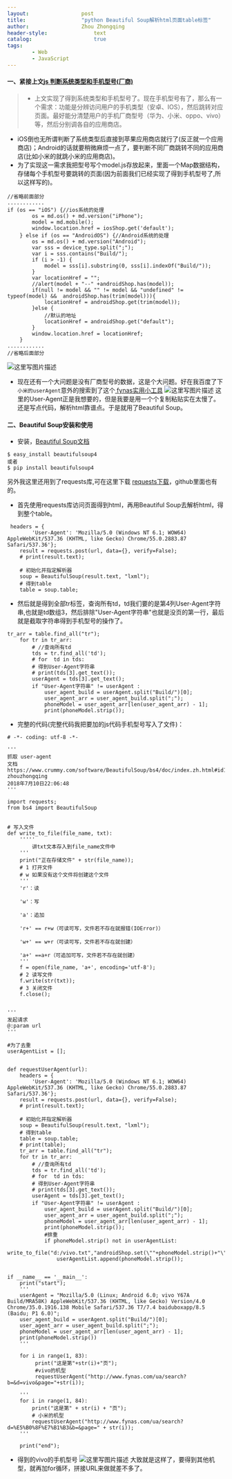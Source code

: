 ```yaml
---
layout:					post
title:					"python Beautiful Soup解析html页面table标签"
author:					Zhou Zhongqing
header-style:				text
catalog:					true
tags:
		- Web
		- JavaScript
---
```

#### 一、紧接上文[js 判断系统类型和手机型号(厂商)](https://blog.csdn.net/baidu_19473529/article/details/80978590)
> - 上文实现了得到系统类型和手机型号了。现在手机型号有了，那么有一个需求：功能是分辨访问用户的手机类型（安卓、IOS），然后跳转对应页面。最好能分清楚用户的手机厂商型号（华为、小米、oppo、vivo）等，然后分别调各自的应用商店。
- iOS倒也无所谓判断了系统类型后直接到苹果应用商店就行了(反正就一个应用商店)；Android的话就要稍微麻烦一点了，要判断不同厂商跳转不同的应用商店(比如小米的就跳小米的应用商店)。
- 为了实现这一需求我把型号写个model.js存放起来，里面一个Map数据结构，存储每个手机型号要跳转的页面(因为前面我们已经实现了得到手机型号了,所以这样写的)。

```
//省略前面部分
............
if (os == "iOS") {//ios系统的处理
        os = md.os() + md.version("iPhone");
        model = md.mobile();
        window.location.href = iosShop.get('default');
    } else if (os == "AndroidOS") {//Android系统的处理
        os = md.os() + md.version("Android");
        var sss = device_type.split(";");
        var i = sss.contains("Build/");
        if (i > -1) {
            model = sss[i].substring(0, sss[i].indexOf("Build/"));
        }
        var locationHref = "";
        //alert(model + "--" +androidShop.has(model));
        if(null != model && "" != model && "undefined" != typeof(model) &&  androidShop.has(trim(model))){
            locationHref = androidShop.get(trim(model));
        }else {
	        //默认的地址
            locationHref = androidShop.get("default");
        }
        window.location.href = locationHref;
    }
............
//省略后面部分
```

![这里写图片描述](https://i-blog.csdnimg.cn/blog_migrate/90f8adf4455c14bc966763334f9606ab.png)

- 现在还有一个大问题是没有厂商型号的数据，这是个大问题。好在我百度了下`小米的userAgent`意外的搜索到了这个[ fynas实用小工具](http://www.fynas.com/ua)
![这里写图片描述](https://i-blog.csdnimg.cn/blog_migrate/9a5173a59eb1e1ddcf586e7ae0763569.png)
这里的User-Agent正是我想要的，但是我要是用一个个复制粘贴实在太慢了。还是写点代码，解析html靠谱点。于是就用了Beautiful Soup。

#### 二、Beautiful Soup安装和使用
- 安装，[Beautiful Soup文档](https://www.crummy.com/software/BeautifulSoup/bs4/doc/index.zh.html#)

```
$ easy_install beautifulsoup4
或者
$ pip install beautifulsoup4
```
另外我这里还用到了requests库,可在这里下载 [requests下载](https://pypi.org/project/requests/#files)，github里面也有的。

- 首先使用requests库访问页面得到html，再用Beautiful Soup去解析html，得到整个table。

```
 headers = {
        'User-Agent': 'Mozilla/5.0 (Windows NT 6.1; WOW64) AppleWebKit/537.36 (KHTML, like Gecko) Chrome/55.0.2883.87 Safari/537.36'};
    result = requests.post(url, data={}, verify=False);
    # print(result.text);

    # 初始化并指定解析器
    soup = BeautifulSoup(result.text, "lxml");
    # 得到table
    table = soup.table;
```
- 然后就是得到全部tr标签，查询所有td，td我们要的是第4列User-Agent字符串,也就是td数组3，然后排除"User-Agent字符串"也就是没页的第一行，最后就是截取字符串得到手机型号的操作了。

```
tr_arr = table.find_all("tr");
    for tr in tr_arr:
        # //查询所有td
        tds = tr.find_all('td');
        # for  td in tds:
        # 得到User-Agent字符串
        # print(tds[3].get_text());
        userAgent = tds[3].get_text();
        if "User-Agent字符串" != userAgent :
            user_agent_build = userAgent.split("Build/")[0];
            user_agent_arr = user_agent_build.split(";");
            phoneModel = user_agent_arr[len(user_agent_arr) - 1];
            print(phoneModel.strip());
```

- 完整的代码(完整代码我把要加的js代码手机型号写入了文件)：

```
# -*- coding: utf-8 -*-

'''
抓取 user-agent
文档 https://www.crummy.com/software/BeautifulSoup/bs4/doc/index.zh.html#id10
zhouzhongqing
2018年7月10日22:06:48
'''

import requests;
from bs4 import BeautifulSoup


# 写入文件
def write_to_file(file_name, txt):
    '''''
        讲txt文本存入到file_name文件中
    '''
    print("正在存储文件" + str(file_name));
    # 1 打开文件
    # w 如果没有这个文件将创建这个文件
    '''
    'r'：读
    
    'w'：写
    
    'a'：追加
    
    'r+' == r+w（可读可写，文件若不存在就报错(IOError)）
    
    'w+' == w+r（可读可写，文件若不存在就创建）
    
    'a+' ==a+r（可追加可写，文件若不存在就创建）
    '''
    f = open(file_name, 'a+', encoding='utf-8');
    # 2 读写文件
    f.write(str(txt));
    # 3 关闭文件
    f.close();


'''
发起请求
@:param url
'''

#为了去重
userAgentList = [];


def requestUserAgent(url):
    headers = {
        'User-Agent': 'Mozilla/5.0 (Windows NT 6.1; WOW64) AppleWebKit/537.36 (KHTML, like Gecko) Chrome/55.0.2883.87 Safari/537.36'};
    result = requests.post(url, data={}, verify=False);
    # print(result.text);

    # 初始化并指定解析器
    soup = BeautifulSoup(result.text, "lxml");
    # 得到table
    table = soup.table;
    # print(table);
    tr_arr = table.find_all("tr");
    for tr in tr_arr:
        # //查询所有td
        tds = tr.find_all('td');
        # for  td in tds:
        # 得到User-Agent字符串
        # print(tds[3].get_text());
        userAgent = tds[3].get_text();
        if "User-Agent字符串" != userAgent :
            user_agent_build = userAgent.split("Build/")[0];
            user_agent_arr = user_agent_build.split(";");
            phoneModel = user_agent_arr[len(user_agent_arr) - 1];
            print(phoneModel.strip());
            #排重
            if phoneModel.strip() not in userAgentList:
                write_to_file("d:/vivo.txt","androidShop.set(\""+phoneModel.strip()+"\",vivoDownloadAddress);\n")
                userAgentList.append(phoneModel.strip());


if __name__ == '__main__':
    print("start");
    '''
    userAgent = "Mozilla/5.0 (Linux; Android 6.0; vivo Y67A Build/MRA58K) AppleWebKit/537.36 (KHTML, like Gecko) Version/4.0 Chrome/35.0.1916.138 Mobile Safari/537.36 T7/7.4 baiduboxapp/8.5 (Baidu; P1 6.0)";
    user_agent_build = userAgent.split("Build/")[0];
    user_agent_arr = user_agent_build.split(";");
    phoneModel = user_agent_arr[len(user_agent_arr) - 1];
    print(phoneModel.strip())
    '''

    for i in range(1, 83):
         print("这是第"+str(i)+"页");
         #vivo的机型
         requestUserAgent("http://www.fynas.com/ua/search?b=&d=vivo&page="+str(i));

    '''
    for i in range(1, 84):
        print("这是第" + str(i) + "页");
        # 小米的机型
        requestUserAgent("http://www.fynas.com/ua/search?d=%E5%B0%8F%E7%B1%B3&b=&page=" + str(i));
    '''

    print("end");

```
- 得到的vivo的手机型号
![这里写图片描述](https://i-blog.csdnimg.cn/blog_migrate/b1935edbf9a8633e4b6064dd4034e99d.png)
大致就是这样了，要得到其他机型，就再加for循环，拼接URL来做就差不多了。
